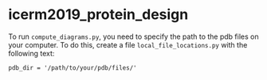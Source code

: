 # icerm2019_protein_design

To run `compute_diagrams.py`, you need to specify the path to the pdb files on your computer. To do this, create a file `local_file_locations.py` with the following text:

```
pdb_dir = '/path/to/your/pdb/files/'
```
